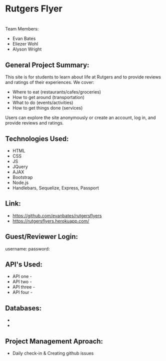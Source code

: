 # Rutgers Flyer

# 
Team Members:
* Evan Bates
* Eliezer Wohl
* Alyson Wright


## General Project Summary:

This site is for students to learn about life at Rutgers and to provide reviews and ratings of their experiences. We cover:
* Where to eat (restaurants/cafes/groceries)
* How to get around (transportation)
* What to do (events/activities)
* How to get things done (services)

Users can explore the site anonymously or create an account, log in, and provide reviews and ratings.


## Technologies Used:
- HTML 
- CSS 
- JS 
- JQuery 
- AJAX 
- Bootstrap
- Node.js
- Handlebars, Sequelize, Express, Passport


## Link:

- https://github.com/evanbates/rutgersflyers
- https://rutgersflyers.herokuapp.com/

## Guest/Reviewer Login:

username:
password: 

## API's Used:

* API one - 
* API two - 
* API three - 
* API four - 

## Databases:

*
*

## Project Management Aproach: 
* Daily check-in & Creating github issues 




